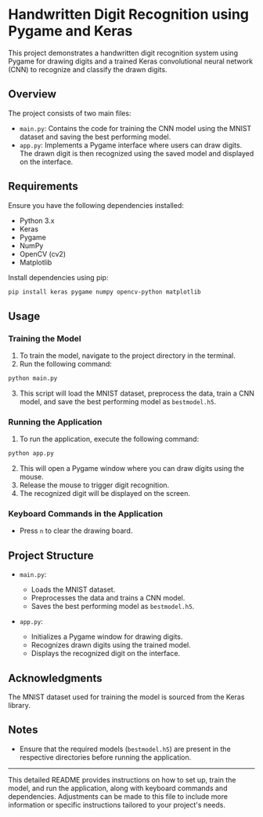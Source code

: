 # Handwritten Digit Recognition using Pygame and Keras

This project demonstrates a handwritten digit recognition system using Pygame for drawing digits and a trained Keras convolutional neural network (CNN) to recognize and classify the drawn digits.

## Overview

The project consists of two main files:

- `main.py`: Contains the code for training the CNN model using the MNIST dataset and saving the best performing model.
- `app.py`: Implements a Pygame interface where users can draw digits. The drawn digit is then recognized using the saved model and displayed on the interface.

## Requirements

Ensure you have the following dependencies installed:

- Python 3.x
- Keras
- Pygame
- NumPy
- OpenCV (cv2)
- Matplotlib

Install dependencies using pip:

```bash
pip install keras pygame numpy opencv-python matplotlib
```

## Usage

### Training the Model

1. To train the model, navigate to the project directory in the terminal.
2. Run the following command:

```bash
python main.py
```

3. This script will load the MNIST dataset, preprocess the data, train a CNN model, and save the best performing model as `bestmodel.h5`.

### Running the Application

1. To run the application, execute the following command:

```bash
python app.py
```

2. This will open a Pygame window where you can draw digits using the mouse.
3. Release the mouse to trigger digit recognition.
4. The recognized digit will be displayed on the screen.

### Keyboard Commands in the Application

- Press `n` to clear the drawing board.

## Project Structure

- `main.py`:
  - Loads the MNIST dataset.
  - Preprocesses the data and trains a CNN model.
  - Saves the best performing model as `bestmodel.h5`.
  
- `app.py`:
  - Initializes a Pygame window for drawing digits.
  - Recognizes drawn digits using the trained model.
  - Displays the recognized digit on the interface.

## Acknowledgments

The MNIST dataset used for training the model is sourced from the Keras library.

## Notes

- Ensure that the required models (`bestmodel.h5`) are present in the respective directories before running the application.

---

This detailed README provides instructions on how to set up, train the model, and run the application, along with keyboard commands and dependencies. Adjustments can be made to this file to include more information or specific instructions tailored to your project's needs.
